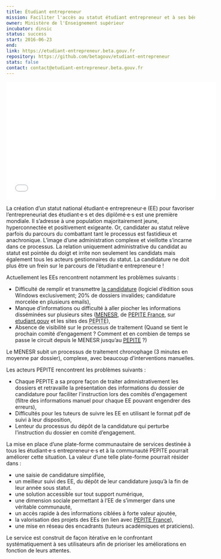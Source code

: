 ```yaml
---
title: Étudiant entrepreneur
mission: Faciliter l'accès au statut étudiant entrepreneur et à ses bénéfices
owner: Ministère de l'Enseignement supérieur
incubator: dinsic
status: success
start: 2016-06-23
end:
link: https://etudiant-entrepreneur.beta.gouv.fr
repository: https://github.com/betagouv/etudiant-entrepreneur
stats: false
contact: contact@etudiant-entrepreneur.beta.gouv.fr
---
```


<iframe style="border:none;" width="560" height="315" src="//www.dailymotion.com/embed/video/x4aa7o4" allowfullscreen></iframe>

La création d’un statut national étudiant·e entrepreneur·e (EE) pour favoriser l’entrepreneuriat des étudiant·e·s et des diplômé·e·s est une première mondiale. Il s’adresse à une population majoritairement jeune, hyperconnectée et positivement exigeante. Or, candidater au statut relève parfois du parcours du combattant tant le processus est fastidieux et anachronique. L’image d’une administration complexe et vieillotte s’incarne dans ce processus. La relation uniquement administrative du candidat au statut est pointée du doigt et irrite non seulement les candidats mais également tous les acteurs gestionnaires du statut.
La candidature ne doit plus être un frein sur le parcours de l’étudiant·e entrepreneur·e !

Actuellement les EEs rencontrent notamment les problèmes suivants :

- Difficulté de remplir et transmettre [la candidature](http://media.etudiant.gouv.fr/file/Statut/01/0/candidature-snee-2016-17_ori_581010.pdf) (logiciel d’édition sous Windows exclusivement; 20% de dossiers invalides; candidature morcelée en plusieurs emails),
- Manque d’informations ou difficulté à aller piocher les informations disséminées sur plusieurs sites ([<abbr title="Ministère de l'Education Nationale, de l'Enseignement Supérieur et de la Recherche">MENESR</abbr>](http://www.enseignementsup-recherche.gouv.fr/cid79926/statut-national-etudiant-entrepreneur.html), de [PEPITE France](http://www.pepite-france.fr/), sur [etudiant.gouv](http://www.etudiant.gouv.fr/pid33854/entrepreneuriat-etudiant.html) et les sites des <abbr title="Pôles Etudiants pour l'Innovation, le Transfert et l'Entrepreneuriat">PEPITE</abbr>),
- Absence de visibilité sur le processus de traitement (Quand se tient le prochain comité d’engagement ? Comment et en combien de temps se passe le circuit depuis le MENESR jusqu’au [<abbr title="Pôles Etudiants pour l'Innovation, le Transfert et l'Entrepreneuriat">PEPITE</abbr>](http://www.enseignementsup-recherche.gouv.fr/cid79223/pepite-poles-etudiants-pour-innovation-transfert-entrepreneuriat.html) ?)

Le MENESR subit un processus de traitement chronophage (3 minutes en moyenne par dossier), complexe, avec beaucoup d’interventions manuelles.

Les acteurs PEPITE rencontrent les problèmes suivants :

- Chaque PEPITE a sa propre façon de traiter admnistrativement les dossiers et retravaille la présentation des informations du dossier de candidature pour faciliter l'instruction lors des comités d'engagement (filtre des informations manuel pour chaque EE pouvant engendrer des erreurs),
- Difficultés pour les tuteurs de suivre les EE en utilisant le format pdf de suivi à leur disposition,
- Lenteur du processus du dépôt de la candidature qui perturbe l’instruction du dossier en comité d’engagement.

La mise en place d’une plate-forme communautaire de services destinée à tous les étudiant·e·s entrepreneur·e·s et à la communauté PEPITE pourrait améliorer cette situation. La valeur d’une telle plate-forme pourrait résider dans :

- une saisie de candidature simplifiée,
- un meilleur suivi des EE, du dépôt de leur candidature jusqu’à la fin de leur année sous statut.
- une solution accessible sur tout support numérique,
- une dimension sociale permettant à l’EE de s’immerger dans une véritable communauté,
- un accès rapide à des informations ciblées à forte valeur ajoutée,
- la valorisation des projets des EEs (en lien avec [PEPITE France](http://www.pepite-france.fr/)),
- une mise en réseau des encadrants (tuteurs académiques et praticiens).


Le service est construit de façon itérative en le confrontant systématiquement à ses utilisateurs afin de prioriser les améliorations en fonction de leurs attentes.
